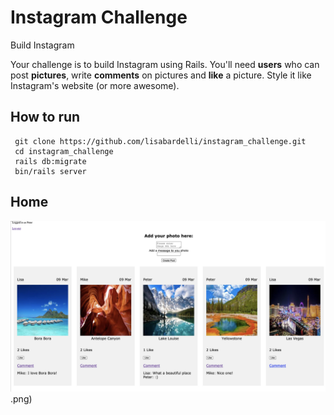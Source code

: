 Instagram Challenge
===================

Build Instagram

Your challenge is to build Instagram using Rails. You'll need **users** who can post **pictures**, write **comments** on pictures and **like** a picture. Style it like Instagram's website (or more awesome).


## How to run 

```
 git clone https://github.com/lisabardelli/instagram_challenge.git
 cd instagram_challenge
 rails db:migrate
 bin/rails server
```

## **Home**
![Home](homeInstagram.png).png)